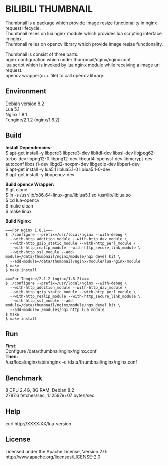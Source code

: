 # BILIBILI THUMBNAIL

      
Thumbnail is a package which provide image resize functionality in nginx request lifecycle.  
Thumbnail relies on lua nginx module which provides lua scripting interface in nginx.  
Thumbnail relies on opencv library which provide image resize functionality.  

Thumbnail is consist of three parts:  
nginx configuration which under thumbnail/nginx/nginx.conf  
lua script which is invoked by lua nginx module while receiving a image uri request.  
opencv wrapper(c++ file) to call opencv library.  
  
## Environment
Debian version 8.2  
Lua 5.1  
Nginx 1.8.1  
Tengine/2.1.2 (nginx/1.6.2)    
   
## Build
  **Install Dependencies:**   
    $ apt-get install -y libpcre3 libpcre3-dev libltdl-dev libssl-dev libjpeg62-turbo-dev libpng12-0 libpng12-dev libcurl4-openssl-dev libmcrypt-dev autoconf libxslt1-dev libgd2-noxpm-dev libgeoip-dev libperl-dev   
    $ apt-get install -y lua5.1 liblua5.1-0 liblua5.1-0-dev   
    $ apt-get install -y libopencv-dev    
     
  **Build opencv Wrapper:**    
    $ git clone    
    $ ln -s /usr/lib/x86_64-linux-gnu/liblua5.1.so /usr/lib/liblua.so  
    $ cd lua-opencv   
    $ make clean  
    $ make linux   

  **Build Nginx:**   
           
    ===For Nginx 1.8.1===    
    $ ./configure --prefix=/usr/local/nginx --with-debug \    
      --with-http_addition_module --with-http_dav_module \   
      --with-http_gzip_static_module --with-http_perl_module \  
      --with-http_realip_module --with-http_secure_link_module \   
      --with-http_ssl_module --add-module=/data/thumbnail/nginx/module/ngx_devel_kit \  
      --add-module=/data/thumbnail/nginx/module/lua-nginx-module  
    $ make  
    $ make install   
         
    ===For Tengine/2.1.2 (nginx/1.6.2)===      
    $ ./configure --prefix=/usr/local/nginx --with-debug \    
      --with-http_addition_module --with-http_dav_module \   
      --with-http_gzip_static_module --with-http_perl_module \  
      --with-http_realip_module --with-http_secure_link_module \   
      --with-http_ssl_module --add-module=/data/thumbnail/nginx/module/ngx_devel_kit \    
      --add-module=./modules/ngx_http_lua_module       
    $ make    
    $ make install     
      
## Run
  **First:**    
  Configure /data/thumbnail/nginx/nginx.conf    
  **Then:**     
  /usr/local/nginx/sbin/nginx -c /data/thumbnail/nginx/nginx.conf    

## Benchmark
  8 CPU 2.4G, 8G RAM, Debian 8.2    
  2787.6 fetches/sec, 1.12597e+07 bytes/sec   

## Help
  curl http://XXXX:XX/lua-version   
  
## License
Licensed under the Apache License, Version 2.0: http://www.apache.org/licenses/LICENSE-2.0